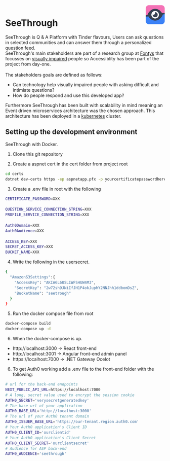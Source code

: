 
<img src="https://github.com/Ruitjes/blind-date/blob/main/assets/logo.png" alt="SeeThrough Logo" title="SeeThrough" align="right" height="60" />

# SeeThrough

SeeThrough is Q & A Platform with Tinder flavours,
Users can ask questions in selected communities and can answer them through a personalized question feed.<br/>
SeeThrough's main stakeholders are part of a research group at [Fontys](https://fontys.nl/) that focusses on [visually impaired](https://en.wikipedia.org/wiki/Visual_impairment) people so Accessiblity has been part of the project from day-one.<br/><br/>
The stakeholders goals are defined as follows:

- Can technology help visually impaired people with asking difficult and intimiate questions?
- How do people respond and use this developed app?

Furthermore SeeThrough has been built with scalability in mind meaning an Event driven microservices architecture was the chosen approach.
This architecture has been deployed in a [kubernetes](https://kubernetes.io/) cluster.

## Setting up the development environment

SeeThrough with Docker.

1. Clone this git repository

2. Create a aspnet cert in the cert folder
   from project root

```bash
cd certs
dotnet dev-certs https -ep aspnetapp.pfx -p yourcertificatepasswordhere
```

3. Create a .env file in root with the following

```bash
CERTIFICATE_PASSWORD=XXX

QUESTION_SERVICE_CONNECTION_STRING=XXX
PROFILE_SERVICE_CONNECTION_STRING=XXX

Auth0Domain=XXX
Auth0Audience=XXX

ACCESS_KEY=XXX
SECRET_ACCESS_KEY=XXX
BUCKET_NAME=XXX
```

4. Write the following in the usersecret.

```bash
{
  "AmazonS3Settings":{
    "AccessKey": "AKIA6L6USLIWFSHUW4M3",
    "SecretKey": "2w72sh9JNiIfJH1P4okJuphY2NNJhh1ddbomDsZ",
    "BucketName": "seetrough"
  }
}
```

5. Run the docker compose file from root

```bash
docker-compose build
docker-compose up -d
```

6. When the docker-compose is up.

-   http://localhost:3000 -> React front-end
-   http://localhost:3001 -> Angular front-end admin panel
-   https://localhost:7000 -> .NET Gateway Ocelot

6. To get Auth0 working add a .env file to the front-end folder with the following:

```bash
# url for the back-end endpoints
NEXT_PUBLIC_API_URL=https://localhost:7000
# A long, secret value used to encrypt the session cookie
AUTH0_SECRET='verysecretgeneratedkey'
# The base url of your application
AUTH0_BASE_URL='http://localhost:3000'
# The url of your Auth0 tenant domain
AUTH0_ISSUER_BASE_URL='https://our-tenant.region.auth0.com'
# Your Auth0 application's Client ID
AUTH0_CLIENT_ID='ourclientid'
# Your Auth0 application's Client Secret
AUTH0_CLIENT_SECRET='ourclientsecret'
# Audience for ASP back-end
AUTH0_AUDIENCE='seethrough'
```
